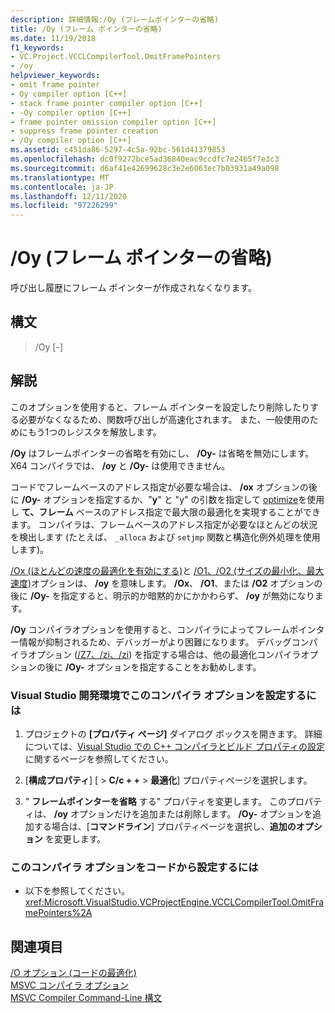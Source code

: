 ```yaml
---
description: 詳細情報:/Oy (フレームポインターの省略)
title: /Oy (フレーム ポインターの省略)
ms.date: 11/19/2018
f1_keywords:
- VC.Project.VCCLCompilerTool.OmitFramePointers
- /oy
helpviewer_keywords:
- omit frame pointer
- Oy compiler option [C++]
- stack frame pointer compiler option [C++]
- -Oy compiler option [C++]
- frame pointer omission compiler option [C++]
- suppress frame pointer creation
- /Oy compiler option [C++]
ms.assetid: c451da86-5297-4c5a-92bc-561d41379853
ms.openlocfilehash: dc0f9272bce5ad36840eac9ccdfc7e2465f7e3c3
ms.sourcegitcommit: d6af41e42699628c3e2e6063ec7b03931a49a098
ms.translationtype: MT
ms.contentlocale: ja-JP
ms.lasthandoff: 12/11/2020
ms.locfileid: "97226299"
---
```

# <a name="oy-frame-pointer-omission"></a>/Oy (フレーム ポインターの省略)

呼び出し履歴にフレーム ポインターが作成されなくなります。

## <a name="syntax"></a>構文

> /Oy [-]

## <a name="remarks"></a>解説

このオプションを使用すると、フレーム ポインターを設定したり削除したりする必要がなくなるため、関数呼び出しが高速化されます。 また、一般使用のためにもう1つのレジスタを解放します。

**/Oy** はフレームポインターの省略を有効にし、 **/Oy-** は省略を無効にします。 X64 コンパイラでは、 **/oy** と **/Oy-** は使用できません。

コードでフレームベースのアドレス指定が必要な場合は、 **/ox** オプションの後に **/Oy-** オプションを指定するか、"**y**" と "y" の引数を指定して [optimize](../../preprocessor/optimize.md)を使用し **て、フレーム** ベースのアドレス指定で最大限の最適化を実現することができます。 コンパイラは、フレームベースのアドレス指定が必要なほとんどの状況を検出します (たとえば、 `_alloca` および `setjmp` 関数と構造化例外処理を使用します)。

[/Ox (ほとんどの速度の最適化を有効にする)](ox-full-optimization.md)と [/O1、/O2 (サイズの最小化、最大速度)](o1-o2-minimize-size-maximize-speed.md)オプションは、 **/oy** を意味します。 **/Ox**、 **/O1**、または **/O2** オプションの後に **/Oy-** を指定すると、明示的か暗黙的かにかかわらず、 **/oy** が無効になります。

**/Oy** コンパイラオプションを使用すると、コンパイラによってフレームポインター情報が抑制されるため、デバッガーがより困難になります。 デバッグコンパイラオプション ([/Z7、/zi、/zi](z7-zi-zi-debug-information-format.md)) を指定する場合は、他の最適化コンパイラオプションの後に **/Oy-** オプションを指定することをお勧めします。

### <a name="to-set-this-compiler-option-in-the-visual-studio-development-environment"></a>Visual Studio 開発環境でこのコンパイラ オプションを設定するには

1. プロジェクトの **[プロパティ ページ]** ダイアログ ボックスを開きます。 詳細については、[Visual Studio での C++ コンパイラとビルド プロパティの設定](../working-with-project-properties.md)に関するページを参照してください。

1. [**構成プロパティ**] [  >  **C/c + +**  >  **最適化**] プロパティページを選択します。

1. " **フレームポインターを省略** する" プロパティを変更します。 このプロパティは、 **/oy** オプションだけを追加または削除します。 **/Oy-** オプションを追加する場合は、[**コマンドライン**] プロパティページを選択し、**追加のオプション** を変更します。

### <a name="to-set-this-compiler-option-programmatically"></a>このコンパイラ オプションをコードから設定するには

- 以下を参照してください。<xref:Microsoft.VisualStudio.VCProjectEngine.VCCLCompilerTool.OmitFramePointers%2A>

## <a name="see-also"></a>関連項目

[/O オプション (コードの最適化)](o-options-optimize-code.md)<br/>
[MSVC コンパイラ オプション](compiler-options.md)<br/>
[MSVC Compiler Command-Line 構文](compiler-command-line-syntax.md)<br/>

